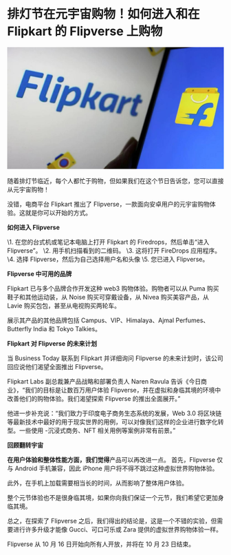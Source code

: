 # 排灯节在元宇宙购物！如何进入和在 Flipkart 的 Flipverse 上购物




![元宇宙](14.jpg)



随着排灯节临近，每个人都忙于购物，但如果我们在这个节日告诉您，您可以直接从元宇宙购物！

没错，电商平台 Flipkart 推出了 Flipverse，一款面向安卓用户的元宇宙购物体验。这就是你可以开始的方式。



**如何进入 Flipverse**

\1. 在您的台式机或笔记本电脑上打开 Flipkart 的 Firedrops，然后单击“进入 Flipverse”。
\2. 用手机扫描看到的二维码。
\3. 这将打开 FireDrops 应用程序。
\4. 选择 Flipverse，然后为自己选择用户名和头像
\5. 您已进入 Flipverse。



**Flipverse 中可用的品牌**

Flipkart 已与多个品牌合作开发这种 web3 购物体验。购物者可以从 Puma 购买鞋子和其他运动装，从 Noise 购买可穿戴设备，从 Nivea 购买美容产品，从 Lavie 购买包包，甚至从电视购买两轮车。

展示其产品的其他品牌包括 Campus、VIP、Himalaya、Ajmal Perfumes、Butterfly India 和 Tokyo Talkies。



**Flipkart 对 Flipverse 的未来计划**

当 Business Today 联系到 Flipkart 并详细询问 Flipverse 的未来计划时，该公司回应说他们渴望全面推出 Flipverse。

Flipkart Labs 副总裁兼产品战略和部署负责人 Naren Ravula 告诉《今日商业》，“我们的目标是让数百万用户体验 Flipverse，并在虚拟和身临其境的环境中改善他们的购物体验。我们渴望探索 Flipverse 的推出全面展开。”

他进一步补充说：“我们致力于印度电子商务生态系统的发展，Web 3.0 将区块链等最新技术中最好的用于现实世界的用例，可以对像我们这样的企业进行数字化转型。一些使用 -沉浸式商务、NFT 相关用例等案例非常有前景。”



**回顾翻转宇宙**

**在用户体验和整体性能方面，我们觉得**产品可以再改进一点。 
首先，Flipverse 仅与 Android 手机兼容，因此 iPhone 用户将不得不跳过这种虚拟世界购物体验。
 
此外，在手机上加载需要相当长的时间，从而影响了整体用户体验。

整个元节体验也不是很身临其境，如果你向我们保证一个元节，我们希望它更加身临其境。

总之，在探索了 Flipverse 之后，我们得出的结论是，这是一个不错的实验，但需要进行许多升级才能像 Gucci、可口可乐或 Zara 提供的虚拟世界购物体验一样。

Flipverse 从 10 月 16 日开始向所有人开放，并将在 10 月 23 日结束。
